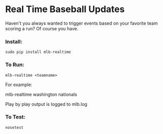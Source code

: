 # Real Time Baseball Updates


Haven't you always wanted to trigger events based on your favorite team scoring a run?
Of course you have.

### Install:

```
sudo pip install mlb-realtime
```

### To Run:

```
mlb-realtime <teamname>
```

For example:

mlb-realtime washington nationals

Play by play output is logged to mlb.log

### To Test:

```
nosetest
```
